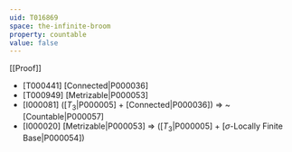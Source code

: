 ```yaml
---
uid: T016869
space: the-infinite-broom
property: countable
value: false
---
```

[[Proof]]

* [T000441] [Connected|P000036]
* [T000949] [Metrizable|P000053]
* [I000081] ([$T_3$|P000005] + [Connected|P000036]) => ~[Countable|P000057]
* [I000020] [Metrizable|P000053] => ([$T_3$|P000005] + [$\sigma$-Locally Finite Base|P000054])

